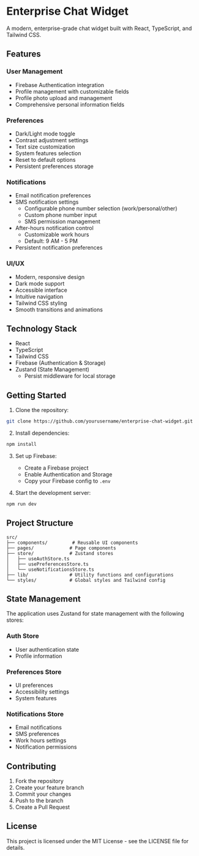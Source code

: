 # Enterprise Chat Widget

A modern, enterprise-grade chat widget built with React, TypeScript, and Tailwind CSS.

## Features

### User Management
- Firebase Authentication integration
- Profile management with customizable fields
- Profile photo upload and management
- Comprehensive personal information fields

### Preferences
- Dark/Light mode toggle
- Contrast adjustment settings
- Text size customization
- System features selection
- Reset to default options
- Persistent preferences storage

### Notifications
- Email notification preferences
- SMS notification settings
  - Configurable phone number selection (work/personal/other)
  - Custom phone number input
  - SMS permission management
- After-hours notification control
  - Customizable work hours
  - Default: 9 AM - 5 PM
- Persistent notification preferences

### UI/UX
- Modern, responsive design
- Dark mode support
- Accessible interface
- Intuitive navigation
- Tailwind CSS styling
- Smooth transitions and animations

## Technology Stack

- React
- TypeScript
- Tailwind CSS
- Firebase (Authentication & Storage)
- Zustand (State Management)
  - Persist middleware for local storage

## Getting Started

1. Clone the repository:
```bash
git clone https://github.com/yourusername/enterprise-chat-widget.git
```

2. Install dependencies:
```bash
npm install
```

3. Set up Firebase:
   - Create a Firebase project
   - Enable Authentication and Storage
   - Copy your Firebase config to `.env`

4. Start the development server:
```bash
npm run dev
```

## Project Structure

```
src/
├── components/         # Reusable UI components
├── pages/             # Page components
├── store/             # Zustand stores
│   ├── useAuthStore.ts
│   ├── usePreferencesStore.ts
│   └── useNotificationsStore.ts
├── lib/               # Utility functions and configurations
└── styles/            # Global styles and Tailwind config
```

## State Management

The application uses Zustand for state management with the following stores:

### Auth Store
- User authentication state
- Profile information

### Preferences Store
- UI preferences
- Accessibility settings
- System features

### Notifications Store
- Email notifications
- SMS preferences
- Work hours settings
- Notification permissions

## Contributing

1. Fork the repository
2. Create your feature branch
3. Commit your changes
4. Push to the branch
5. Create a Pull Request

## License

This project is licensed under the MIT License - see the LICENSE file for details.